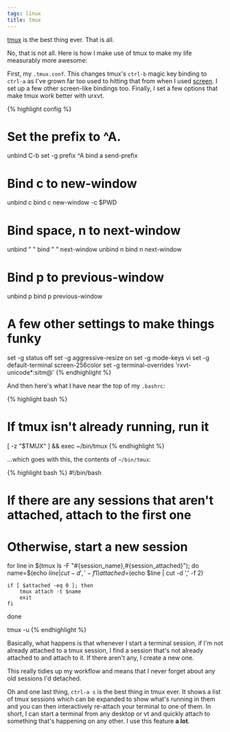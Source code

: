 ```yaml
---
tags: linux
title: tmux
---
```


[tmux](http://tmux.sourceforge.net/) is the best thing ever. That is all.

No, that is not all. Here is how I make use of tmux to make my life measurably more awesome:

First, my `.tmux.conf`. This changes tmux's `ctrl-b` magic key binding to `ctrl-a` as I've grown far too used to hitting that from when I used [screen](https://www.gnu.org/software/screen/). I set up a few other screen-like bindings too. Finally, I set a few options that make tmux work better with urxvt.

{% highlight config %}
# Set the prefix to ^A.
unbind C-b
set -g prefix ^A
bind a send-prefix

# Bind c to new-window
unbind c
bind c new-window -c $PWD

# Bind space, n to next-window
unbind " "
bind " " next-window
unbind n
bind n next-window

# Bind p to previous-window
unbind p
bind p previous-window

# A few other settings to make things funky
set -g status off
set -g aggressive-resize on
set -g mode-keys vi
set -g default-terminal screen-256color
set -g terminal-overrides 'rxvt-unicode*:sitm@'
{% endhighlight %}

And then here's what I have near the top of my `.bashrc`:

{% highlight bash %}
# If tmux isn't already running, run it
[ -z "$TMUX" ] && exec ~/bin/tmux
{% endhighlight %}

...which goes with this, the contents of `~/bin/tmux`:

{% highlight bash %}
#!/bin/bash

# If there are any sessions that aren't attached, attach to the first one
# Otherwise, start a new session

for line in $(tmux ls -F "#{session_name},#{session_attached}"); do
    name=$(echo $line | cut -d ',' -f 1)
    attached=$(echo $line | cut -d ',' -f 2)

    if [ $attached -eq 0 ]; then
        tmux attach -t $name
        exit
    fi
done

tmux -u
{% endhighlight %}

Basically, what happens is that whenever I start a terminal session, if I'm not already attached to a tmux session, I find a session that's not already attached to and attach to it. If there aren't any, I create a new one.

This really tidies up my workflow and means that I never forget about any old sessions I'd detached.

Oh and one last thing, `ctrl-a s` is the best thing in tmux ever. It shows a list of tmux sessions which can be expanded to show what's running in them and you can then interactively re-attach your terminal to one of them. In short, I can start a terminal from any desktop or vt and quickly attach to something that's happening on any other. I use this feature **a lot**.
